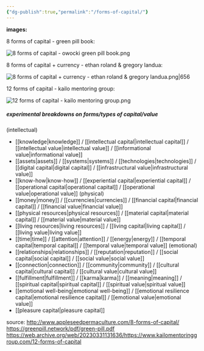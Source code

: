 ```yaml
---
{"dg-publish":true,"permalink":"/forms-of-capital/"}
---
```


**images:**

8 forms of capital - green pill book:

![8 forms of capital - owocki green pill book.png](/img/user/8%20forms%20of%20capital%20-%20owocki%20green%20pill%20book.png)

8 forms of capital + currency - ethan roland & gregory landua:

![8 forms of capital + currency - ethan roland & gregory landua.png|656](/img/user/8%20forms%20of%20capital%20+%20currency%20-%20ethan%20roland%20&%20gregory%20landua.png)

12 forms of capital - kailo mentoring group:

![12 forms of capital - kailo mentoring group.png](/img/user/12%20forms%20of%20capital%20-%20kailo%20mentoring%20group.png)

##### experimental breakdowns on forms/types of capital/value

(intellectual)
- [[knowledge\|knowledge]] / [[intellectual capital\|intellectual capital]] / [[intellectual value\|intellectual value]] / [[informational value\|informational value]]
- [[assets\|assets]] / [[systems\|systems]] / [[technologies\|technologies]] / [[digital capital\|digital capital]] / [[infrastructural value\|infrastructural value]]
- [[know-how\|know-how]] / [[experiential capital\|experiential capital]] / [[operational capital\|operational capital]] / [[operational value\|operational value]]
(physical)
- [[money\|money]] / [[currencies\|currencies]] / [[financial capital\|financial capital]] / [[financial value\|financial value]]
- [[physical resources\|physical resources]] / [[material capital\|material capital]] / [[material value\|material value]]
- [[living resources\|living resources]] / [[living capital\|living capital]] / [[living value\|living value]]
- [[time\|time]] / [[attention\|attention]] / [[energy\|energy]] / [[temporal capital\|temporal capital]] / [[temporal value\|temporal value]]
(emotional)
- [[relationships\|relationships]] / [[reputation\|reputation]] / [[social capital\|social capital]] / [[social value\|social value]]
- [[connection\|connection]] / [[community\|community]] / [[cultural capital\|cultural capital]] / [[cultural value\|cultural value]]
- [[fulfillment\|fulfillment]] / [[karma\|karma]] / [[meaning\|meaning]] / [[spiritual capital\|spiritual capital]] / [[spiritual value\|spiritual value]]
- [[emotional well-being\|emotional well-being]] / [[emotional resilience capital\|emotional resilience capital]] / [[emotional value\|emotional value]]
- [[pleasure capital\|pleasure capital]]

source:
http://www.appleseedpermaculture.com/8-forms-of-capital/
https://greenpill.network/pdf/green-pill.pdf
https://web.archive.org/web/20230331131636/https://www.kailomentoringgroup.com/12-forms-of-capital